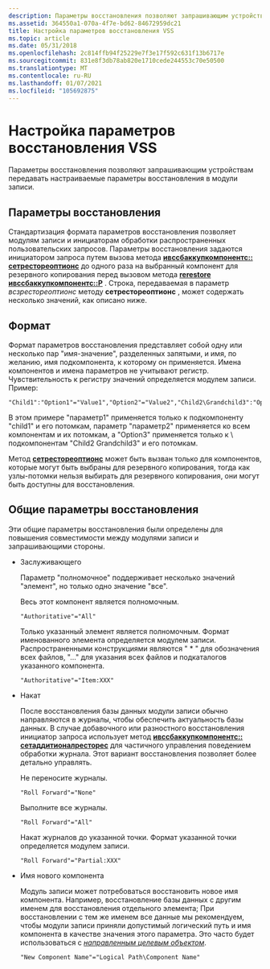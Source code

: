 ```yaml
---
description: Параметры восстановления позволяют запрашивающим устройствам передавать настраиваемые параметры восстановления в модули записи.
ms.assetid: 364550a1-070a-4f7e-bd62-84672959dc21
title: Настройка параметров восстановления VSS
ms.topic: article
ms.date: 05/31/2018
ms.openlocfilehash: 2c814ffb94f25229e7f3e17f592c631f13b6717e
ms.sourcegitcommit: 831e8f3db78ab820e1710cede244553c70e50500
ms.translationtype: MT
ms.contentlocale: ru-RU
ms.lasthandoff: 01/07/2021
ms.locfileid: "105692875"
---
```

# <a name="setting-vss-restore-options"></a>Настройка параметров восстановления VSS

Параметры восстановления позволяют запрашивающим устройствам передавать настраиваемые параметры восстановления в модули записи.

## <a name="restore-options"></a>Параметры восстановления

Стандартизация формата параметров восстановления позволяет модулям записи и инициаторам обработки распространенных пользовательских запросов. Параметры восстановления задаются инициатором запроса путем вызова метода [**ивссбаккупкомпонентс:: сетрестореоптионс**](/windows/desktop/api/VsBackup/nf-vsbackup-ivssbackupcomponents-setrestoreoptions) до одного раза на выбранный компонент для резервного копирования перед вызовом метода [**rerestore ивссбаккупкомпонентс::P**](/windows/desktop/api/VsBackup/nf-vsbackup-ivssbackupcomponents-prerestore) . Строка, передаваемая в параметр *всзрестореоптионс* методу **сетрестореоптионс** , может содержать несколько значений, как описано ниже.

## <a name="format"></a>Формат

Формат параметров восстановления представляет собой одну или несколько пар "имя-значение", разделенных запятыми, и имя, по желанию, имя подкомпонента, к которому он применяется. Имена компонентов и имена параметров не учитывают регистр. Чувствительность к регистру значений определяется модулем записи. Пример:

``` syntax
"Child1":"Option1"="Value1","Option2"="Value2","Child2\Grandchild3":"Option3"="Value3"
```

В этом примере "параметр1" применяется только к подкомпоненту "child1" и его потомкам, параметр "параметр2" применяется ко всем компонентам и их потомкам, а "Option3" применяется только к \\ подкомпонентам "Child2 Grandchild3" и его потомкам.

Метод [**сетрестореоптионс**](/windows/desktop/api/VsBackup/nf-vsbackup-ivssbackupcomponents-setrestoreoptions) может быть вызван только для компонентов, которые могут быть выбраны для резервного копирования, тогда как узлы-потомки нельзя выбирать для резервного копирования, они могут быть доступны для восстановления.

## <a name="common-restore-options"></a>Общие параметры восстановления

Эти общие параметры восстановления были определены для повышения совместимости между модулями записи и запрашивающими стороны.

-   Заслуживающего

    Параметр "полномочное" поддерживает несколько значений "элемент", но только одно значение "все".

    Весь этот компонент является полномочным.

    ``` syntax
    "Authoritative"="All"
    ```

    Только указанный элемент является полномочным. Формат именованного элемента определяется модулем записи. Распространенными конструкциями являются " \* " для обозначения всех файлов, "..." для указания всех файлов и подкаталогов указанного компонента.

    ``` syntax
    "Authoritative"="Item:XXX"
    ```

-   Накат

    После восстановления базы данных модули записи обычно направляются в журналы, чтобы обеспечить актуальность базы данных. В случае добавочного или разностного восстановления инициатор запроса использует метод [**ивссбаккупкомпонентс:: сетаддитионалресторес**](/windows/desktop/api/VsBackup/nf-vsbackup-ivssbackupcomponents-setadditionalrestores) для частичного управления поведением обработки журнала. Этот вариант восстановления позволяет более детально управлять.

    Не переносите журналы.

    ``` syntax
    "Roll Forward"="None"
    ```

    Выполните все журналы.

    ``` syntax
    "Roll Forward"="All"
    ```

    Накат журналов до указанной точки. Формат указанной точки определяется модулем записи.

    ``` syntax
    "Roll Forward"="Partial:XXX"
    ```

-   Имя нового компонента

    Модуль записи может потребоваться восстановить новое имя компонента. Например, восстановление базы данных с другим именем для восстановления отдельного элемента; При восстановлении с тем же именем все данные мы рекомендуем, чтобы модули записи приняли допустимый логический путь и имя компонента в качестве значения этого параметра. Это часто будет использоваться с [*направленным целевым объектом*](vssgloss-d.md).

    ``` syntax
    "New Component Name"="Logical Path\Component Name"
    ```

 

 



